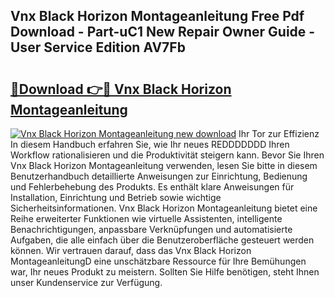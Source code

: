 ## Vnx Black Horizon Montageanleitung Free Pdf Download - Part-uC1 New Repair Owner Guide - User Service Edition AV7Fb

# <h2><a href="http://df8050n.blite.top/?on=Vnx+Black+Horizon+Montageanleitung">🔗Download 👉🔴 Vnx Black Horizon Montageanleitung</a></h2>

[![Vnx Black Horizon Montageanleitung new download](https://i.imgur.com/lujVjoI.png)](http://df8050n.blite.top/?on=Vnx+Black+Horizon+Montageanleitung)
Ihr Tor zur Effizienz In diesem Handbuch erfahren Sie, wie Ihr neues REDDDDDDD Ihren Workflow rationalisieren und die Produktivität steigern kann. Bevor Sie Ihren Vnx Black Horizon Montageanleitung verwenden, lesen Sie bitte in diesem Benutzerhandbuch detaillierte Anweisungen zur Einrichtung, Bedienung und Fehlerbehebung des Produkts. Es enthält klare Anweisungen für Installation, Einrichtung und Betrieb sowie wichtige Sicherheitsinformationen. Vnx Black Horizon Montageanleitung bietet eine Reihe erweiterter Funktionen wie virtuelle Assistenten, intelligente Benachrichtigungen, anpassbare Verknüpfungen und automatisierte Aufgaben, die alle einfach über die Benutzeroberfläche gesteuert werden können. Wir vertrauen darauf, dass das Vnx Black Horizon MontageanleitungD eine unschätzbare Ressource für Ihre Bemühungen war, Ihr neues Produkt zu meistern. Sollten Sie Hilfe benötigen, steht Ihnen unser Kundenservice zur Verfügung.
